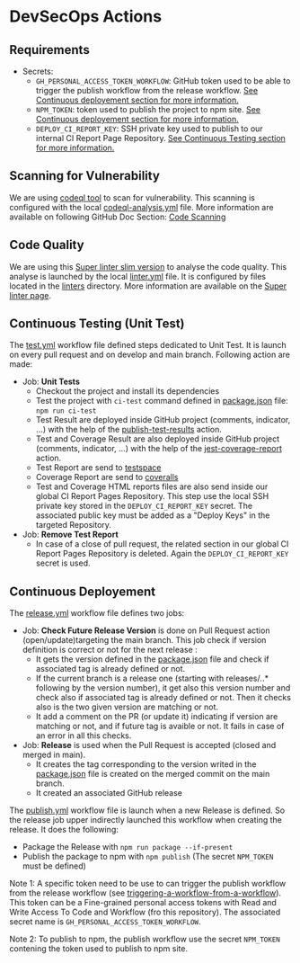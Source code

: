 # DevSecOps Actions

## Requirements

- Secrets:
  - `GH_PERSONAL_ACCESS_TOKEN_WORKFLOW`: GitHub token used to be able to
     trigger the publish workflow from the release workflow.
     [See Continuous deployement section for more information.](#continuous-deployement)
  - `NPM_TOKEN`: token used to publish the project to npm site.
    [See Continuous deployement section for more information.](#continuous-deployement)
  - `DEPLOY_CI_REPORT_KEY`: SSH private key used to publish to our internal
    CI Report Page Repository.
    [See Continuous Testing section for more information.](#continuous-testing-unit-test)

## Scanning for Vulnerability

We are using [codeql tool](https://docs.github.com/en/code-security/code-scanning/introduction-to-code-scanning/about-code-scanning-with-codeql)
to scan for vulnerability.
This scanning is configured with the local [codeql-analysis.yml](./workflows/codeql-analysis.yml)
file.
More information are available on following GitHub Doc Section: [Code Scanning](https://docs.github.com/en/code-security/code-scanning)

## Code Quality

We are using this [Super linter slim version](https://github.com/marketplace/actions/super-linter)
to analyse the code quality.
This analyse is launched by the local [linter.yml](./workflows/linter.yml)
file.
It is configured by files located in the [linters](./linters/) directory.
More information are available on the [Super linter page](https://github.com/marketplace/actions/super-linter).

## Continuous Testing (Unit Test)

The [test.yml](./workflows/test.yml) workflow file defined steps dedicated to
Unit Test.
It is launch on every pull request and on develop and main branch.
Following action are made:

- Job: **Unit Tests**
  - Checkout the project and install its dependencies
  - Test the project with `ci-test` command defined in [package.json](../package.json)
  file: `npm run ci-test`
  - Test Result are deployed inside GitHub project (comments, indicator, ...)
  with the help of the [publish-test-results](https://github.com/marketplace/actions/publish-test-results)
  action.
  - Test and Coverage Result are also deployed inside GitHub project (comments,
  indicator, ...) with the help of the  [jest-coverage-report](https://github.com/marketplace/actions/jest-coverage-report)
  action.
  - Test Report are send to [testspace](https://fletort-org.testspace.com/projects/68107)
  - Coverage Report are send to [coveralls](https://coveralls.io/github/fletort-org/test)
  - Test and Coverage HTML reports files are also send inside our global CI Report
  Pages Repository. This step use the local SSH private key stored in the
  `DEPLOY_CI_REPORT_KEY` secret. The associated public key must be added as
  a "Deploy Keys" in the targeted Repository.
- Job: **Remove Test Report**
  - In case of a close of pull request, the related section in our global CI
  Report Pages Repository is deleted. Again the `DEPLOY_CI_REPORT_KEY` secret
  is used.

## Continuous Deployement

The [release.yml](./workflows/release.yml) workflow file defines two jobs:

- Job: **Check Future Release Version** is done on Pull Request action
(open/update)targeting the main branch. This job check if version definition
is correct or not for the next release :
  - It gets the version defined in the [package.json](../package.json) file
  and check if associated tag is already defined or not.
  - If the current branch is a release one (starting with releases/*.*.*
  following by the version number), it get also this version number and check
  also if associated tag is already defined or not.
  Then it checks also is the two given version are matching or not.
  - It add a comment on the PR (or update it) indicating if version are
  matching or not, and if future tag is avaible or not.
  It fails in case of an error in all this checks.
- Job: **Release** is used when the Pull Request is accepted (closed and merged
in main).
  - It creates the tag corresponding to the version writed in the [package.json](../package.json)
  file is created on the merged commit on the main branch.
  - It created an associated GitHub release

The [publish.yml](./workflows/publish.yml) workflow file is launch when a new
Release is defined. So the release job upper indirectly launched this workflow
when creating the release. It does the following:

- Package the Release with `npm run package --if-present`
- Publish the package to npm with `npm publish` (The secret `NPM_TOKEN` must be defined)

Note 1: A specific token need to be use to can trigger the publish workflow from
the release workflow (see [triggering-a-workflow-from-a-workflow](https://docs.github.com/en/actions/using-workflows/triggering-a-workflow#triggering-a-workflow-from-a-workflow)).
This token can be a Fine-grained personal access tokens with Read and Write
Access To Code and Workflow (fro this repository).
The associated secret name is `GH_PERSONAL_ACCESS_TOKEN_WORKFLOW`.

Note 2: To publish to npm, the publish workflow use the secret `NPM_TOKEN`
contening the token used to publish to npm site.
